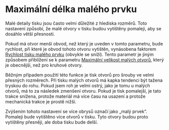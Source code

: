 Maximální délka malého prvku
====
Malé detaily tisku jsou často velmi důležité z hlediska rozměrů. Toto nastavení způsobí, že malé otvory v tisku budou vytištěny pomaleji, aby se dosáhlo větší přesnosti.

Pokud má otvor menší obvod, než který je uveden v tomto parametru, bude rychlost, při které je obvod tohoto otvoru vytištěn, vynásobena faktorem [Rychlost tisku malého prvku](small_feature_speed_factor.md) (obvykle se sníží). Tento parametr je jiným způsobem přiblížení se k parametru [Maximální velikost malých otvorů](small_hole_max_size.md), který je obecnější, než pro kruhové otvory.

Běžným případem použití této funkce je tisk otvorů pro šrouby ve velmi přesných rozměrech. Při tisku malých otvorů má kapka tendenci být tažena tryskou do rohu. Pokud jsem roh je velmi ostrý, jako je tomu u malých otvorů, má to za následek zmenšení otvoru. Pokud je tisk pomalejší, je tato trakce snížena, protože materiál má více času na usazení a protože mechanická trakce je prostě nižší.

Zvýšením tohoto nastavení se více obrysů označí jako „malý prvek“. Pomaleji bude vytištěno více otvorů v tisku. Tyto otvory budou proto vytištěny přesněji, ale doba tisku bude delší.
